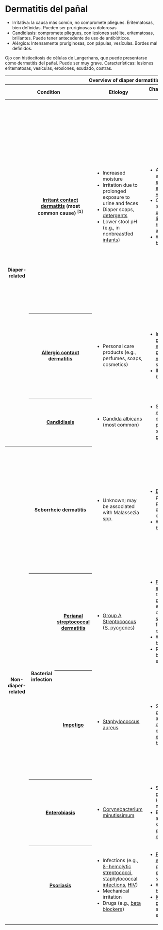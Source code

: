 # Dermatitis del pañal

- Irritativa: la causa más común, no compromete pliegues. Eritematosas, bien definidas. Pueden ser pruriginosas o dolorosas
- Candidiasis: compromete pliegues, con lesiones satélite, eritematosas, brillantes. Puede tener antecedente de uso de antibióticos. 
- Alérgica: Intensamente pruriginosas, con pápulas, vesículas. Bordes mal definidos. 

Ojo con histiocitosis de células de Langerhans, que puede presentarse como dermatitis del pañal. Puede ser muy grave. Características: lesiones eritematosas, vesículas, erosiones, exudado, costras.

<table class="api table-wrapper-wide" data-table="L3RkJTNFJTIwJTNDL3RyJTNFJTBBJTNDL3Rib2R5JTNFJTBBJTNDL3RhYmxlJTNF65304">
<thead>
<tr>
<th colspan="6" scope="row"> <div><span class="leitwort"><span class="step-2-imppact2 imppact2 usmle-gs-imppact2 step-2-condensed strongImpactHighlight--qLdOc"><span class="step-1-imppact2 usmle-gs-imppact2 step-1-condensed strongImpactHighlight--qLdOc"><span class="api" data-type="anker" id="Z29b2a4f288c727b44f6abc418ccf22c1">Overview of diaper dermatitis</span></span></span></span></div> </th> </tr>
<tr>
<th colspan="3" rowspan="1" scope="row"><span class="leitwort">Condition</span></th> <th scope="col"><span class="leitwort">Etiology</span></th> <th scope="col"><span class="leitwort">Characteristics of the rash</span></th> <th scope="col"><span class="leitwort">Treatment</span></th> </tr>
</thead>
<tbody>
<tr>
<th colspan="1" rowspan="3" scope="row"><span class="step-2-imppact2 imppact2 usmle-gs-imppact2 step-2-condensed strongImpactHighlight--qLdOc"><span class="step-1-imppact2 usmle-gs-imppact2 step-1-condensed strongImpactHighlight--qLdOc"><span class="nowrap"><span class="leitwort">Diaper-related</span></span></span></span></th> <th colspan="2" scope="row"> <span class="step-2-imppact2 imppact2 usmle-gs-imppact2 step-2-condensed strongImpactHighlight--qLdOc"><span class="step-1-imppact2 usmle-gs-imppact2 step-1-condensed strongImpactHighlight--qLdOc"><span class="leitwort"><a data-phrasegroup-id="7rc4id0" class="api tooltip__link" data-type="link" data-anker="Z8ee3c97728fc56a229d2234ce1bd7cec" data-learningcard-id="RQ0lDf" data-lxid="RQ0lDf" data-section-id="F7Xgnz" data-sxid="F7Xgnz" data-title="T2NjdXBhdGlvbmFsIHNraW4gZGlzZWFzZXMg4oaSIElycml0YW50IGNvbnRhY3QgZGVybWF0aXRpcw==" id="L7d945d1271fb2caec1c5f13f466a9052" data-source="L7d945d1271fb2caec1c5f13f466a9052" href="/us/article/RQ0lDf#Ilo4ZWUzYzk3NzI4ZmM1NmEyMjlkMjIzNGNlMWJkN2NlYyI=">Irritant contact dermatitis</a></span></span></span> <span class="step-2-imppact2 imppact2 usmle-gs-imppact2 step-2-condensed strongImpactHighlight--qLdOc"><span class="step-1-imppact2 usmle-gs-imppact2 step-1-condensed strongImpactHighlight--qLdOc">(most common cause)</span></span> <sup data-type="Reference" data-eid="qG1CZi0" data-page="477–87" data-cmt="">[1]</sup></th> <td> <ul>
<li>Increased moisture</li> <li>Irritation due to prolonged exposure to urine and feces</li> <li>Diaper soaps, <a class="api" data-type="link" data-anker="Z49caa5dd9eeff7642e5b02bf7217f987" data-learningcard-id="Af0RK2" data-lxid="Af0RK2" data-section-id="HpXKI_" data-sxid="HpXKI_" data-title="UG9pc29uaW5nIOKGkiBMYXVuZHJ5IGFuZCBjbGVhbmluZyBwcm9kdWN0cw==" id="Lb111e6606ccc71ab94c529af07bcc8ce" data-source="Lb111e6606ccc71ab94c529af07bcc8ce" href="/us/article/Af0RK2#Ilo0OWNhYTVkZDllZWZmNzY0MmU1YjAyYmY3MjE3Zjk4NyI=">detergents</a>
</li> <li>Lower stool <span data-phrasegroup-id="Kr1URR0" data-type="bonus" class="api dictionary" data-content="PHA+QW4gYWJicmV2aWF0aW9uIHRoYXQgY2FuIHJlZmVyIHRvOjxicj4NCjEuIFBvdGVudGlhbCBoeWRyb2dlbiAocEggc2NhbGUgZm9yIGFjaWRpdHkgYW5kIGFsa2FsaW5pdHkpPGJyPg0KMi4gUHVsbW9uYXJ5IGh5cGVydGVuc2lvbjxicj4NCjMuIFBvcnRhbCBoeXBlcnRlbnNpb248L3A+" id="Lf7e054bfbc0a8714111e1b5e9810b05c" data-source="Lf7e054bfbc0a8714111e1b5e9810b05c">pH</span> (e.g., in nonbreastfed <a data-phrasegroup-id="4Qb3wt" class="api tooltip__link" data-type="link" data-anker="Z0fc257b9a869b8bf01b45c4fb73dbdc1" data-learningcard-id="a40Q3T" data-lxid="a40Q3T" data-section-id="_8X56-" data-sxid="_8X56-" data-title="VGhlIG5ld2Jvcm4gaW5mYW50IOKGkiBOZXdib3JuIHRlcm1pbm9sb2d5" id="La1ad5600cec5300d1f81aef227c0ff87" data-source="La1ad5600cec5300d1f81aef227c0ff87" href="/us/article/a40Q3T#IlowZmMyNTdiOWE4NjliOGJmMDFiNDVjNGZiNzNkYmRjMSI=">infants</a>)</li> </ul>
</td> <td> <ul>
<li><span class="step-2-imppact2 imppact2 usmle-gs-imppact2 step-2-condensed strongImpactHighlight--qLdOc"><span class="step-1-imppact2 usmle-gs-imppact2 step-1-condensed strongImpactHighlight--qLdOc">Acute: <a data-phrasegroup-id="xg0Ex2" class="api tooltip__link" data-type="link" data-anker="Zab8bccb1884a614e892b07510e605271" data-learningcard-id="hL0cxg" data-lxid="hL0cxg" data-title="UHJ1cml0dXM=" id="L69ed89cca225129befe9c9041b2f0c4b" data-source="L69ed89cca225129befe9c9041b2f0c4b" href="/us/article/hL0cxg#IlphYjhiY2NiMTg4NGE2MTRlODkyYjA3NTEwZTYwNTI3MSI=">pruritic</a> and/or painful <a data-phrasegroup-id="3wYSir" class="api tooltip__link" data-type="link" data-anker="Z2402afe504766ef84f64acad4aaea47b" data-learningcard-id="_405NT" data-lxid="_405NT" data-section-id="0vXeA-" data-sxid="0vXeA-" data-title="UHJpbmNpcGxlcyBvZiBkZXJtYXRvbG9neSDihpIgQ29tcGxleCBza2luIGxlc2lvbnM=" id="L3c91d827a5ff25fdccbcf9fc934bf4d2" data-source="L3c91d827a5ff25fdccbcf9fc934bf4d2" href="/us/article/_405NT#IloyNDAyYWZlNTA0NzY2ZWY4NGY2NGFjYWQ0YWFlYTQ3YiI=">erythema</a>, <a data-phrasegroup-id="Oo0IXS" class="api tooltip__link" data-type="link" data-anker="Zc00dca4994157e86d8e6e8ee9510443f" data-learningcard-id="SM0yLg" data-lxid="SM0yLg" data-section-id="JcXsWC" data-sxid="JcXsWC" data-title="UGVyaXBoZXJhbCBlZGVtYSDihpIgU3VtbWFyeQ==" id="La19bd6eeb97688d11656f8c4ba2bf48b" data-source="La19bd6eeb97688d11656f8c4ba2bf48b" href="/us/article/SM0yLg#IlpjMDBkY2E0OTk0MTU3ZTg2ZDhlNmU4ZWU5NTEwNDQzZiI=">edema</a>, and <a data-phrasegroup-id="tCaXF5" class="api tooltip__link" data-type="link" data-anker="Z7c5fd3823051fa560edec27fe227985f" data-learningcard-id="_405NT" data-lxid="_405NT" data-section-id="-EXDy-" data-sxid="-EXDy-" data-title="UHJpbmNpcGxlcyBvZiBkZXJtYXRvbG9neSDihpIgUHJpbWFyeSBza2luIGxlc2lvbnM=" id="Lb581a7ef2e2a7eacf7ac286a95770866" data-source="Lb581a7ef2e2a7eacf7ac286a95770866" href="/us/article/_405NT#Ilo3YzVmZDM4MjMwNTFmYTU2MGVkZWMyN2ZlMjI3OTg1ZiI=">vesicular</a> rash</span></span></li> <li><span class="step-2-imppact2 imppact2 usmle-gs-imppact2 step-2-condensed strongImpactHighlight--qLdOc"><span class="step-1-imppact2 usmle-gs-imppact2 step-1-condensed strongImpactHighlight--qLdOc">Chronic: <a data-phrasegroup-id="xg0Ex2" class="api tooltip__link" data-type="link" data-anker="Zab8bccb1884a614e892b07510e605271" data-learningcard-id="hL0cxg" data-lxid="hL0cxg" data-title="UHJ1cml0dXM=" id="Lacea0ff73cbc134fd05163d90729ff88" data-source="Lacea0ff73cbc134fd05163d90729ff88" href="/us/article/hL0cxg#IlphYjhiY2NiMTg4NGE2MTRlODkyYjA3NTEwZTYwNTI3MSI=">pruritic</a> and/or painful <a data-phrasegroup-id="5rbi3E" class="api tooltip__link" data-type="link" data-anker="Z15c9b6913e9abffd9f94bb3fbd516b01" data-learningcard-id="XP09WT" data-lxid="XP09WT" data-section-id="dmYoep" data-sxid="dmYoep" data-title="U2pvZ3JlbiBzeW5kcm9tZSDihpIgQ2xpbmljYWwgZmVhdHVyZXM=" id="L866353a7f4c130a69c6ced8f098f3e62" data-source="L866353a7f4c130a69c6ced8f098f3e62" href="/us/article/XP09WT#IloxNWM5YjY5MTNlOWFiZmZkOWY5NGJiM2ZiZDUxNmIwMSI=">xerosis</a>, <a class="api" data-type="link" data-anker="Z51448f8db1319ab6162a448374ac15d9" data-learningcard-id="4k03LT" data-lxid="4k03LT" data-section-id="o0b0SH" data-sxid="o0b0SH" data-title="UHNvcmlhc2lzIOKGkiBEaWZmZXJlbnRpYWwgZGlhZ25vc2Vz" id="L5903283ba87da690b5bc1f0f3a12c0d1" data-source="L5903283ba87da690b5bc1f0f3a12c0d1" href="/us/article/4k03LT#Ilo1MTQ0OGY4ZGIxMzE5YWI2MTYyYTQ0ODM3NGFjMTVkOSI=">scaling</a>, <a data-phrasegroup-id="RwYlir" class="api tooltip__link" data-type="link" data-anker="Z1a8600eed06a7ff44bdc77b066df3d9a" data-learningcard-id="_405NT" data-lxid="_405NT" data-section-id="0vXeA-" data-sxid="0vXeA-" data-title="UHJpbmNpcGxlcyBvZiBkZXJtYXRvbG9neSDihpIgQ29tcGxleCBza2luIGxlc2lvbnM=" id="Lb4d5403b8f7ee715be623e53a5cbef56" data-source="Lb4d5403b8f7ee715be623e53a5cbef56" href="/us/article/_405NT#IloxYTg2MDBlZWQwNmE3ZmY0NGJkYzc3YjA2NmRmM2Q5YSI=" tabindex="0">lichenification</a>, <a data-phrasegroup-id="qT0C72" class="api tooltip__link" data-type="link" data-anker="Z2bc64defed862e7e4322371faccec009" data-learningcard-id="_405NT" data-lxid="_405NT" data-section-id="ttcX2V0" data-sxid="ttcX2V0" data-title="UHJpbmNpcGxlcyBvZiBkZXJtYXRvbG9neSDihpIgRGVybWF0b3BhdGhvbG9neQ==" id="L9ae216bace3f9979d3583f3c5988bdba" data-source="L9ae216bace3f9979d3583f3c5988bdba" href="/us/article/_405NT#IloyYmM2NGRlZmVkODYyZTdlNDMyMjM3MWZhY2NlYzAwOSI=">hyperkeratosis</a>, and fissuring</span></span></li> <li><span class="step-2-imppact2 imppact2 usmle-gs-imppact2 step-2-condensed strongImpactHighlight--qLdOc"><span class="step-1-imppact2 usmle-gs-imppact2 step-1-condensed strongImpactHighlight--qLdOc" aria-describedby="DSUserHighlightTooltip_904206523805">Well-defined borders</span></span></li> </ul>
</td> <td> <ul>
<li>
<span class="step-2-imppact2 imppact2 usmle-gs-imppact2 step-2-condensed strongImpactHighlight--qLdOc"><span class="nowrap">AB</span>CDE approach</span> <sup data-type="Reference" data-eid="qG1CZi0" data-page="477–87" data-cmt="">[1]</sup> <ul>
<li><span class="step-2-imppact2 imppact2 usmle-gs-imppact2 step-2-condensed strongImpactHighlight--qLdOc"><span class="wichtig">A</span>ir: diaper-free periods to dry the <a class="api" data-type="link" data-anker="Z84ffaf83e57bb0cc8eb7c50bbc266078" data-learningcard-id="W60PPS" data-lxid="W60PPS" data-title="U2tpbiBhbmQgc2tpbiBhcHBlbmRhZ2U=" id="L1a92e8c5c096ce2bec9462aa4723536b" data-source="L1a92e8c5c096ce2bec9462aa4723536b" href="/us/article/W60PPS#Ilo4NGZmYWY4M2U1N2JiMGNjOGViN2M1MGJiYzI2NjA3OCI=">skin</a></span></li> <li><span class="step-2-imppact2 imppact2 usmle-gs-imppact2 step-2-condensed strongImpactHighlight--qLdOc"><span class="wichtig">B</span>arrier: cream or ointment (e.g., <a data-phrasegroup-id="dfXoOx" class="api tooltip__link" data-type="link" data-anker="Z66aa6d763630cb3cd1a45f27cc802d08" data-learningcard-id="jF0_33" data-lxid="jF0_33" data-section-id="MsWMv50" data-sxid="MsWMv50" data-title="U3VuYnVybiDihpIgUHJldmVudGlvbg==" id="L3c6c4a10a369f3a1dc8f884137665181" data-source="L3c6c4a10a369f3a1dc8f884137665181" href="/us/article/jF0_33#Ilo2NmFhNmQ3NjM2MzBjYjNjZDFhNDVmMjdjYzgwMmQwOCI=">zinc oxide</a>, lanolin) to protect the <a class="api" data-type="link" data-anker="Z84ffaf83e57bb0cc8eb7c50bbc266078" data-learningcard-id="W60PPS" data-lxid="W60PPS" data-title="U2tpbiBhbmQgc2tpbiBhcHBlbmRhZ2U=" id="L1dd334e050349dac57a0f123423b6eb7" data-source="L1dd334e050349dac57a0f123423b6eb7" href="/us/article/W60PPS#Ilo4NGZmYWY4M2U1N2JiMGNjOGViN2M1MGJiYzI2NjA3OCI=">skin</a></span></li> <li><span class="step-2-imppact2 imppact2 usmle-gs-imppact2 step-2-condensed strongImpactHighlight--qLdOc"><span class="wichtig">C</span>lean: keep the <a class="api" data-type="link" data-anker="Z84ffaf83e57bb0cc8eb7c50bbc266078" data-learningcard-id="W60PPS" data-lxid="W60PPS" data-title="U2tpbiBhbmQgc2tpbiBhcHBlbmRhZ2U=" id="La303d7b0b908dd20bcab9b3974e0980a" data-source="La303d7b0b908dd20bcab9b3974e0980a" href="/us/article/W60PPS#Ilo4NGZmYWY4M2U1N2JiMGNjOGViN2M1MGJiYzI2NjA3OCI=">skin</a> clean</span></li> <li><span class="step-2-imppact2 imppact2 usmle-gs-imppact2 step-2-condensed strongImpactHighlight--qLdOc"><span class="wichtig">D</span>iaper: frequent diaper changes to maintain dryness</span></li> <li><span class="step-2-imppact2 imppact2 usmle-gs-imppact2 step-2-condensed strongImpactHighlight--qLdOc"><span class="wichtig">E</span>ducation: explain the treatment plan to caregivers</span></li> </ul>
</li> <li><span class="step-2-imppact2 imppact2 usmle-gs-imppact2 step-2-condensed strongImpactHighlight--qLdOc">Lo<span class="nowrap">w-po</span>tency <a data-phrasegroup-id="Zb1ZH20" class="api tooltip__link" data-type="link" data-anker="Z1f1addeb3de319446e00772a55dc3247" data-learningcard-id="_405NT" data-lxid="_405NT" data-section-id="avXQA-" data-sxid="avXQA-" data-title="UHJpbmNpcGxlcyBvZiBkZXJtYXRvbG9neSDihpIgT3ZlcnZpZXcgb2YgdHJlYXRtZW50" id="Lc4677f550170e7809bdb07eab3361024" data-source="Lc4677f550170e7809bdb07eab3361024" href="/us/article/_405NT#IloxZjFhZGRlYjNkZTMxOTQ0NmUwMDc3MmE1NWRjMzI0NyI=">topical corticosteroids</a> for persistent symptoms</span></li> </ul>
</td> </tr>
<tr>
<th colspan="2" scope="row"><span class="step-2-imppact2 imppact2 usmle-gs-imppact2 step-2-condensed strongImpactHighlight--qLdOc"><span class="step-1-imppact2 usmle-gs-imppact2 step-1-condensed strongImpactHighlight--qLdOc"><span class="leitwort"><a data-phrasegroup-id="x2XEPx" class="api tooltip__link" data-type="link" data-anker="Z641368c7d5f61c4e977723a721353fef" data-learningcard-id="Xs09th" data-lxid="Xs09th" data-title="QWxsZXJnaWMgY29udGFjdCBkZXJtYXRpdGlz" id="L03088085f22e06afbc97564b6cf54802" data-source="L03088085f22e06afbc97564b6cf54802" href="/us/article/Xs09th#Ilo2NDEzNjhjN2Q1ZjYxYzRlOTc3NzIzYTcyMTM1M2ZlZiI=">Allergic contact dermatitis</a></span></span></span></th> <td> <ul>
<li><span class="step-2-imppact2 imppact2 usmle-gs-imppact2 step-2-condensed strongImpactHighlight--qLdOc"><span class="step-1-imppact2 usmle-gs-imppact2 step-1-condensed strongImpactHighlight--qLdOc">Personal care products (e.g., perfumes, soaps, cosmetics)</span></span></li> </ul>
</td> <td> <ul>
<li><span class="step-1-imppact2 usmle-gs-imppact2 step-1-condensed strongImpactHighlight--qLdOc"><span class="step-2-imppact2 imppact2 usmle-gs-imppact2 step-2-condensed strongImpactHighlight--qLdOc">Intensely <a data-phrasegroup-id="xg0Ex2" class="api tooltip__link" data-type="link" data-anker="Zab8bccb1884a614e892b07510e605271" data-learningcard-id="hL0cxg" data-lxid="hL0cxg" data-title="UHJ1cml0dXM=" id="L4822f1dd236ba3b5d1e1310c1f0ebaf6" data-source="L4822f1dd236ba3b5d1e1310c1f0ebaf6" href="/us/article/hL0cxg#IlphYjhiY2NiMTg4NGE2MTRlODkyYjA3NTEwZTYwNTI3MSI=">pruritic</a> <a data-phrasegroup-id="3wYSir" class="api tooltip__link" data-type="link" data-anker="Z2402afe504766ef84f64acad4aaea47b" data-learningcard-id="_405NT" data-lxid="_405NT" data-section-id="0vXeA-" data-sxid="0vXeA-" data-title="UHJpbmNpcGxlcyBvZiBkZXJtYXRvbG9neSDihpIgQ29tcGxleCBza2luIGxlc2lvbnM=" id="Ledb5fdf6b6fc17947eef81009701300e" data-source="Ledb5fdf6b6fc17947eef81009701300e" href="/us/article/_405NT#IloyNDAyYWZlNTA0NzY2ZWY4NGY2NGFjYWQ0YWFlYTQ3YiI=">erythematous</a> <a data-phrasegroup-id="sCatt5" class="api tooltip__link" data-type="link" data-anker="Zdff645c223079108b72a307a8753ec7b" data-learningcard-id="_405NT" data-lxid="_405NT" data-section-id="-EXDy-" data-sxid="-EXDy-" data-title="UHJpbmNpcGxlcyBvZiBkZXJtYXRvbG9neSDihpIgUHJpbWFyeSBza2luIGxlc2lvbnM=" id="L2e8dcf2d2453b2f3ef0b8e5fb0990f89" data-source="L2e8dcf2d2453b2f3ef0b8e5fb0990f89" href="/us/article/_405NT#IlpkZmY2NDVjMjIzMDc5MTA4YjcyYTMwN2E4NzUzZWM3YiI=">papules</a>, <a data-phrasegroup-id="tCaXF5" class="api tooltip__link" data-type="link" data-anker="Z7c5fd3823051fa560edec27fe227985f" data-learningcard-id="_405NT" data-lxid="_405NT" data-section-id="-EXDy-" data-sxid="-EXDy-" data-title="UHJpbmNpcGxlcyBvZiBkZXJtYXRvbG9neSDihpIgUHJpbWFyeSBza2luIGxlc2lvbnM=" id="L14c02baeeec73d8ed90a35497000e0aa" data-source="L14c02baeeec73d8ed90a35497000e0aa" href="/us/article/_405NT#Ilo3YzVmZDM4MjMwNTFmYTU2MGVkZWMyN2ZlMjI3OTg1ZiI=">vesicles</a> with serous oozing</span></span></li> <li><span class="step-2-imppact2 imppact2 usmle-gs-imppact2 step-2-condensed strongImpactHighlight--qLdOc"><span class="step-1-imppact2 usmle-gs-imppact2 step-1-condensed strongImpactHighlight--qLdOc">Ill-defined borders</span></span></li> </ul>
</td> <td> <ul>
<li><span class="step-2-imppact2 imppact2 usmle-gs-imppact2 step-2-condensed strongImpactHighlight--qLdOc"><a data-phrasegroup-id="dQcoEX0" class="api tooltip__link" data-type="link" data-anker="Zad7c6b008a82ef99e199a600fba0e223" data-learningcard-id="ek0x5T" data-lxid="ek0x5T" data-section-id="fSck_b0" data-sxid="fSck_b0" data-title="SHlwZXJzZW5zaXRpdml0eSByZWFjdGlvbnMg4oaSIFR5cGUgSSBoeXBlcnNlbnNpdGl2aXR5IHJlYWN0aW9u" id="L6fe5909e7547bb6d63337836c5f77d14" data-source="L6fe5909e7547bb6d63337836c5f77d14" href="/us/article/ek0x5T#IlphZDdjNmIwMDhhODJlZjk5ZTE5OWE2MDBmYmEwZTIyMyI=">Allergen</a> avoidance</span></li> <li><span class="step-2-imppact2 imppact2 usmle-gs-imppact2 step-2-condensed strongImpactHighlight--qLdOc">Cool compresses, <a data-phrasegroup-id="zfbrKG" class="api tooltip__link" data-type="link" data-anker="Z9a66889a3ca3098da064b1a24a55cac7" data-learningcard-id="hL0cxg" data-lxid="hL0cxg" data-section-id="WWcP4Y0" data-sxid="WWcP4Y0" data-title="UHJ1cml0dXMg4oaSIFRyZWF0bWVudA==" id="Lb5fac1a73734ae21241551b84cda5f96" data-source="Lb5fac1a73734ae21241551b84cda5f96" href="/us/article/hL0cxg#Ilo5YTY2ODg5YTNjYTMwOThkYTA2NGIxYTI0YTU1Y2FjNyI=">calamine lotion</a>, wet dressings</span></li> <li><span class="step-2-imppact2 imppact2 usmle-gs-imppact2 step-2-condensed strongImpactHighlight--qLdOc">Mi<span class="nowrap">d-p</span>otency <a data-phrasegroup-id="Zb1ZH20" class="api tooltip__link" data-type="link" data-anker="Z1f1addeb3de319446e00772a55dc3247" data-learningcard-id="_405NT" data-lxid="_405NT" data-section-id="avXQA-" data-sxid="avXQA-" data-title="UHJpbmNpcGxlcyBvZiBkZXJtYXRvbG9neSDihpIgT3ZlcnZpZXcgb2YgdHJlYXRtZW50" id="Lc9c4cc84292e48a637005fcdc32ee2df" data-source="Lc9c4cc84292e48a637005fcdc32ee2df" href="/us/article/_405NT#IloxZjFhZGRlYjNkZTMxOTQ0NmUwMDc3MmE1NWRjMzI0NyI=">topical corticosteroids</a> for localized <a data-phrasegroup-id="0xaeE5" class="api tooltip__link" data-type="link" data-anker="Zbdcea46aa7917623694b2843384a9712" data-learningcard-id="_405NT" data-lxid="_405NT" data-section-id="0vXeA-" data-sxid="0vXeA-" data-title="UHJpbmNpcGxlcyBvZiBkZXJtYXRvbG9neSDihpIgQ29tcGxleCBza2luIGxlc2lvbnM=" id="La40412674d2017d754402bd20673bc70" data-source="La40412674d2017d754402bd20673bc70" href="/us/article/_405NT#IlpiZGNlYTQ2YWE3OTE3NjIzNjk0YjI4NDMzODRhOTcxMiI=">dermatitis</a></span></li> </ul>
</td> </tr>
<tr>
<th colspan="2" scope="row"><span class="step-2-imppact2 imppact2 usmle-gs-imppact2 step-2-condensed strongImpactHighlight--qLdOc"><span class="step-1-imppact2 usmle-gs-imppact2 step-1-condensed strongImpactHighlight--qLdOc"><span class="leitwort"><a data-phrasegroup-id="zj0r1T" class="api tooltip__link" data-type="link" data-anker="Zb8741211ea959487d53bff174a21e9c8" data-learningcard-id="rf0fn2" data-lxid="rf0fn2" data-title="Q2FuZGlkaWFzaXM=" id="L1928641a53d0ec0ee35dafd04584101f" data-source="L1928641a53d0ec0ee35dafd04584101f" href="/us/article/rf0fn2#IlpiODc0MTIxMWVhOTU5NDg3ZDUzYmZmMTc0YTIxZTljOCI=">Candidiasis</a></span></span></span></th> <td> <ul>
<li>
<p><span class="step-2-imppact2 imppact2 usmle-gs-imppact2 step-2-condensed strongImpactHighlight--qLdOc"><span class="step-1-imppact2 usmle-gs-imppact2 step-1-condensed strongImpactHighlight--qLdOc" aria-describedby="DSUserHighlightTooltip_14004780129"><span class="scientific-name"><a data-phrasegroup-id="ESY8YK" class="api tooltip__link" data-type="link" data-anker="Z37b6f03f4e2cfc8d52b9c6ffd0f6f447" data-learningcard-id="rf0fn2" data-lxid="rf0fn2" data-section-id="lR0vMf" data-sxid="lR0vMf" data-title="Q2FuZGlkaWFzaXMg4oaSIEV0aW9sb2d5" id="L43d5e5b1535fbc62593f737531c10248" data-source="L43d5e5b1535fbc62593f737531c10248" href="/us/article/rf0fn2#IlozN2I2ZjAzZjRlMmNmYzhkNTJiOWM2ZmZkMGY2ZjQ0NyI=">Candida albicans</a></span> (most common)</span></span></p> </li> </ul>
</td> <td> <ul>
<li><span class="step-2-imppact2 imppact2 usmle-gs-imppact2 step-2-condensed strongImpactHighlight--qLdOc">Scaly, <span class="step-1-imppact2 usmle-gs-imppact2 step-1-condensed strongImpactHighlight--qLdOc"><a data-phrasegroup-id="3wYSir" class="api tooltip__link" data-type="link" data-anker="Z2402afe504766ef84f64acad4aaea47b" data-learningcard-id="_405NT" data-lxid="_405NT" data-section-id="0vXeA-" data-sxid="0vXeA-" data-title="UHJpbmNpcGxlcyBvZiBkZXJtYXRvbG9neSDihpIgQ29tcGxleCBza2luIGxlc2lvbnM=" id="L055272b2fd5c2bc25cee308801acd248" data-source="L055272b2fd5c2bc25cee308801acd248" href="/us/article/_405NT#IloyNDAyYWZlNTA0NzY2ZWY4NGY2NGFjYWQ0YWFlYTQ3YiI=">erythematous</a></span>, deep red <span data-phrasegroup-id="0wYehr" data-type="bonus" class="api dictionary" data-content="PHA+QSB0ZXJtIHRoYXQgY2FuIHJlZmVyIHRvIGF0aGVyb3NjbGVyb3RpYyBsZXNpb25zIHdpdGhpbiBhbiBhcnRlcnkgd2FsbCAoYXRoZXJvbWEpLCBlbGV2YXRlZCBza2luIGxlc2lvbnMgJmd0OyAxIGNtIChza2luIHBsYXF1ZSksIGRlcG9zaXRpb25zIG9mIGFteWxvaWQgaW4gdGlzc3VlIChhbXlsb2lkIHBsYXF1ZSksIGRlcG9zaXRpb25zIG9mIEHOsiBwcm90ZWluIGluIHRoZSBicmFpbiAoc2VuaWxlIHBsYXF1ZSksIGFuZCBwbGV1cmFsIGNoYW5nZXMgYXNzb2NpYXRlZCB3aXRoIGFzYmVzdG9zaXMgKHBsZXVyYWwgcGxhcXVlKS48L3A+" id="Lc74ad532311ea0245e58e8d594c5c90a" data-source="Lc74ad532311ea0245e58e8d594c5c90a">plaques</span> and <span class="step-1-imppact2 usmle-gs-imppact2 step-1-condensed strongImpactHighlight--qLdOc">satellite <a data-phrasegroup-id="sCatt5" class="api tooltip__link" data-type="link" data-anker="Zdff645c223079108b72a307a8753ec7b" data-learningcard-id="_405NT" data-lxid="_405NT" data-section-id="-EXDy-" data-sxid="-EXDy-" data-title="UHJpbmNpcGxlcyBvZiBkZXJtYXRvbG9neSDihpIgUHJpbWFyeSBza2luIGxlc2lvbnM=" id="Lf2c19094ccd75285116bcf7ece8d4877" data-source="Lf2c19094ccd75285116bcf7ece8d4877" href="/us/article/_405NT#IlpkZmY2NDVjMjIzMDc5MTA4YjcyYTMwN2E4NzUzZWM3YiI=">papules</a></span></span></li> </ul>
</td> <td> <ul>
<li><span class="step-1-imppact2 usmle-gs-imppact2 step-1-condensed strongImpactHighlight--qLdOc"><span class="step-2-imppact2 imppact2 usmle-gs-imppact2 step-2-condensed strongImpactHighlight--qLdOc" aria-describedby="DSUserHighlightTooltip_606915851116">Topical <a class="api" data-type="link" data-anker="Z94404554781be4122edebfc0e6fa8c13" data-learningcard-id="6m0jgg" data-lxid="6m0jgg" data-title="QW50aWZ1bmdhbHM=" id="L3dd2bb5f5fbaa533732ad40a6aa6371e" data-source="L3dd2bb5f5fbaa533732ad40a6aa6371e" href="/us/article/6m0jgg#Ilo5NDQwNDU1NDc4MWJlNDEyMmVkZWJmYzBlNmZhOGMxMyI=">antifungal agents</a> (e.g., <a data-phrasegroup-id="kWYmlL" class="api tooltip__link" data-type="link" data-anker="Z693385fb6fb5ffe8ac5edbca2033a38b" data-learningcard-id="6m0jgg" data-lxid="6m0jgg" data-section-id="_315Og0" data-sxid="_315Og0" data-title="QW50aWZ1bmdhbHMg4oaSIEF6b2xlcw==" id="Lb85be1b48124ef616f12a30060815a6f" data-source="Lb85be1b48124ef616f12a30060815a6f" href="/us/article/6m0jgg#Ilo2OTMzODVmYjZmYjVmZmU4YWM1ZWRiY2EyMDMzYTM4YiI=">clotrimazole</a>, <a data-phrasegroup-id="OWYIlL" class="api tooltip__link" data-type="link" data-anker="Z4cb1c17b82ffc973aa1d52670a17c5a8" data-learningcard-id="6m0jgg" data-lxid="6m0jgg" data-section-id="_315Og0" data-sxid="_315Og0" data-title="QW50aWZ1bmdhbHMg4oaSIEF6b2xlcw==" id="L8659ff23c1b355dc36ae6fbcd01dcdc7" data-source="L8659ff23c1b355dc36ae6fbcd01dcdc7" href="/us/article/6m0jgg#Ilo0Y2IxYzE3YjgyZmZjOTczYWExZDUyNjcwYTE3YzVhOCI=">ketoconazole</a>, <a data-phrasegroup-id="4WY3lL" class="api tooltip__link" data-type="link" data-anker="Z4c83dad879743f2a30b3c37019940462" data-learningcard-id="6m0jgg" data-lxid="6m0jgg" data-section-id="WR1PNg0" data-sxid="WR1PNg0" data-title="QW50aWZ1bmdhbHMg4oaSIE55c3RhdGlu" id="Le4198ea70efb05ad3677908321227f87" data-source="Le4198ea70efb05ad3677908321227f87" href="/us/article/6m0jgg#Ilo0YzgzZGFkODc5NzQzZjJhMzBiM2MzNzAxOTk0MDQ2MiI=">nystatin</a>)</span></span></li> </ul>
</td> </tr>
<tr>
<th colspan="1" rowspan="5" scope="row"><span class="step-2-imppact2 imppact2 usmle-gs-imppact2 step-2-condensed strongImpactHighlight--qLdOc"><span class="step-1-imppact2 usmle-gs-imppact2 step-1-condensed strongImpactHighlight--qLdOc"><span class="nowrap"><span class="leitwort">Non-diaper-related</span></span></span></span></th> <th colspan="2" scope="row"><span class="step-2-imppact2 imppact2 usmle-gs-imppact2 step-2-condensed strongImpactHighlight--qLdOc"><span class="step-1-imppact2 usmle-gs-imppact2 step-1-condensed strongImpactHighlight--qLdOc"><span class="leitwort"><a data-phrasegroup-id="v50ANg" class="api tooltip__link" data-type="link" data-anker="Z6f721d117e3c78a131c9eec45ddab162" data-learningcard-id="Vk0G5T" data-lxid="Vk0G5T" data-title="U2Vib3JyaGVpYyBkZXJtYXRpdGlz" id="L69a018e41c12524fd116016b4eddd8d8" data-source="L69a018e41c12524fd116016b4eddd8d8" href="/us/article/Vk0G5T#Ilo2ZjcyMWQxMTdlM2M3OGExMzFjOWVlYzQ1ZGRhYjE2MiI=">Seborrheic dermatitis</a></span></span></span></th> <td> <ul>
<li>Unknown; may be associated with <span class="step-2-imppact2 imppact2 usmle-gs-imppact2 step-2-condensed strongImpactHighlight--qLdOc"><span class="step-1-imppact2 usmle-gs-imppact2 step-1-condensed strongImpactHighlight--qLdOc"><span class="nowrap"><span class="scientific-name">Malassezia spp.</span></span></span></span>
</li> </ul>
</td> <td> <ul>
<li><span class="step-2-imppact2 imppact2 usmle-gs-imppact2 step-2-condensed strongImpactHighlight--qLdOc"><span class="step-1-imppact2 usmle-gs-imppact2 step-1-condensed strongImpactHighlight--qLdOc"><a data-phrasegroup-id="3wYSir" class="api tooltip__link" data-type="link" data-anker="Z2402afe504766ef84f64acad4aaea47b" data-learningcard-id="_405NT" data-lxid="_405NT" data-section-id="0vXeA-" data-sxid="0vXeA-" data-title="UHJpbmNpcGxlcyBvZiBkZXJtYXRvbG9neSDihpIgQ29tcGxleCBza2luIGxlc2lvbnM=" id="Lb31aa56ffa6a4c9c38be99b4705fdd43" data-source="Lb31aa56ffa6a4c9c38be99b4705fdd43" href="/us/article/_405NT#IloyNDAyYWZlNTA0NzY2ZWY4NGY2NGFjYWQ0YWFlYTQ3YiI=">Erythematous</a> <span data-phrasegroup-id="0wYehr" data-type="bonus" class="api dictionary" data-content="PHA+QSB0ZXJtIHRoYXQgY2FuIHJlZmVyIHRvIGF0aGVyb3NjbGVyb3RpYyBsZXNpb25zIHdpdGhpbiBhbiBhcnRlcnkgd2FsbCAoYXRoZXJvbWEpLCBlbGV2YXRlZCBza2luIGxlc2lvbnMgJmd0OyAxIGNtIChza2luIHBsYXF1ZSksIGRlcG9zaXRpb25zIG9mIGFteWxvaWQgaW4gdGlzc3VlIChhbXlsb2lkIHBsYXF1ZSksIGRlcG9zaXRpb25zIG9mIEHOsiBwcm90ZWluIGluIHRoZSBicmFpbiAoc2VuaWxlIHBsYXF1ZSksIGFuZCBwbGV1cmFsIGNoYW5nZXMgYXNzb2NpYXRlZCB3aXRoIGFzYmVzdG9zaXMgKHBsZXVyYWwgcGxhcXVlKS48L3A+" id="L668e3f284b611e269b83e7a437daac8d" data-source="L668e3f284b611e269b83e7a437daac8d">plaques</span> with patchy <a class="api" data-type="link" data-anker="Z51448f8db1319ab6162a448374ac15d9" data-learningcard-id="4k03LT" data-lxid="4k03LT" data-section-id="o0b0SH" data-sxid="o0b0SH" data-title="UHNvcmlhc2lzIOKGkiBEaWZmZXJlbnRpYWwgZGlhZ25vc2Vz" id="L272cbc8190909a52dce014cfbccaaeae" data-source="L272cbc8190909a52dce014cfbccaaeae" href="/us/article/4k03LT#Ilo1MTQ0OGY4ZGIxMzE5YWI2MTYyYTQ0ODM3NGFjMTVkOSI=">scaling</a>, greasy yellow crusts</span></span></li> <li><span class="step-2-imppact2 imppact2 usmle-gs-imppact2 step-2-condensed strongImpactHighlight--qLdOc"><span class="step-1-imppact2 usmle-gs-imppact2 step-1-condensed strongImpactHighlight--qLdOc">Well-defined borders</span></span></li> </ul>
</td> <td> <ul>
<li><span class="step-2-imppact2 imppact2 usmle-gs-imppact2 step-2-condensed strongImpactHighlight--qLdOc">First-line therapy: <span class="step-1-imppact2 usmle-gs-imppact2 step-1-condensed strongImpactHighlight--qLdOc">topical <a class="api" data-type="link" data-anker="Z94404554781be4122edebfc0e6fa8c13" data-learningcard-id="6m0jgg" data-lxid="6m0jgg" data-title="QW50aWZ1bmdhbHM=" id="Lb7da89c85311d04df9bf08af8eb91d90" data-source="Lb7da89c85311d04df9bf08af8eb91d90" href="/us/article/6m0jgg#Ilo5NDQwNDU1NDc4MWJlNDEyMmVkZWJmYzBlNmZhOGMxMyI=">antifungals</a> (<a data-phrasegroup-id="OWYIlL" class="api tooltip__link" data-type="link" data-anker="Z4cb1c17b82ffc973aa1d52670a17c5a8" data-learningcard-id="6m0jgg" data-lxid="6m0jgg" data-section-id="_315Og0" data-sxid="_315Og0" data-title="QW50aWZ1bmdhbHMg4oaSIEF6b2xlcw==" id="L001eed0d7728ee29910462aea9ba8694" data-source="L001eed0d7728ee29910462aea9ba8694" href="/us/article/6m0jgg#Ilo0Y2IxYzE3YjgyZmZjOTczYWExZDUyNjcwYTE3YzVhOCI=">ketoconazole</a>)</span></span></li> <li><span class="step-2-imppact2 imppact2 usmle-gs-imppact2 step-2-condensed strongImpactHighlight--qLdOc"><span class="step-1-imppact2 usmle-gs-imppact2 step-1-condensed strongImpactHighlight--qLdOc"><a data-phrasegroup-id="Zb1ZH20" class="api tooltip__link" data-type="link" data-anker="Z1f1addeb3de319446e00772a55dc3247" data-learningcard-id="_405NT" data-lxid="_405NT" data-section-id="avXQA-" data-sxid="avXQA-" data-title="UHJpbmNpcGxlcyBvZiBkZXJtYXRvbG9neSDihpIgT3ZlcnZpZXcgb2YgdHJlYXRtZW50" id="L31b4c187126de1029408774aaa4706ac" data-source="L31b4c187126de1029408774aaa4706ac" href="/us/article/_405NT#IloxZjFhZGRlYjNkZTMxOTQ0NmUwMDc3MmE1NWRjMzI0NyI=">Topical corticosteroids</a></span><br> (for severe acute flares)</span></li> <li><span class="step-2-imppact2 imppact2 usmle-gs-imppact2 step-2-condensed strongImpactHighlight--qLdOc">Exposure to sunlight</span></li> <li><span class="step-2-imppact2 imppact2 usmle-gs-imppact2 step-2-condensed strongImpactHighlight--qLdOc">Creams and shampoos containing <a class="api" data-type="link" data-anker="Zbde8824adfa836c3a9150e97b036912b" data-learningcard-id="Sp0yKS" data-lxid="Sp0yKS" data-section-id="mwcVje0" data-sxid="mwcVje0" data-title="VHJhY2UgZWxlbWVudHMg4oaSIFNlbGVuaXVt" id="L6622bcac2ce0bbe53d4bcb88fa05fc6b" data-source="L6622bcac2ce0bbe53d4bcb88fa05fc6b" href="/us/article/Sp0yKS#IlpiZGU4ODI0YWRmYTgzNmMzYTkxNTBlOTdiMDM2OTEyYiI=">selenium</a> sulfide, <a class="api" data-type="link" data-anker="Z8bca5595924928177031c3e210cb61d4" data-learningcard-id="Sp0yKS" data-lxid="Sp0yKS" data-section-id="lwcvQe0" data-sxid="lwcvQe0" data-title="VHJhY2UgZWxlbWVudHMg4oaSIFppbmM=" id="L7a9e363e3d627f5cb2141cbbab3b574c" data-source="L7a9e363e3d627f5cb2141cbbab3b574c" href="/us/article/Sp0yKS#Ilo4YmNhNTU5NTkyNDkyODE3NzAzMWMzZTIxMGNiNjFkNCI=">zinc</a> pyrithione, <a data-phrasegroup-id="UvYbzI" class="api tooltip__link" data-type="link" data-anker="Z4a1b60265ac61c4eb5912ac673ac7d32" data-learningcard-id="Um0bUg" data-lxid="Um0bUg" data-section-id="nNc7b10" data-sxid="nNc7b10" data-title="QW50aXBsYXRlbGV0IGFnZW50cyDihpIgSXJyZXZlcnNpYmxlIGN5Y2xvb3h5Z2VuYXNlIGluaGliaXRvcnM=" id="Lcf498a498656d04bc73fead37994e945" data-source="Lcf498a498656d04bc73fead37994e945" href="/us/article/Um0bUg#Ilo0YTFiNjAyNjVhYzYxYzRlYjU5MTJhYzY3M2FjN2QzMiI=">salicylic acid</a>, tar, or sulfur</span></li> </ul>
</td> </tr>
<tr>
<th rowspan="2" scope="row"><span class="step-2-imppact2 imppact2 usmle-gs-imppact2 step-2-condensed strongImpactHighlight--qLdOc"><span class="step-1-imppact2 usmle-gs-imppact2 step-1-condensed strongImpactHighlight--qLdOc"><span class="leitwort">Bacterial infection</span></span></span></th> <th scope="row"><span class="leitwort"><span class="step-2-imppact2 imppact2 usmle-gs-imppact2 step-2-condensed strongImpactHighlight--qLdOc"><span class="step-1-imppact2 usmle-gs-imppact2 step-1-condensed strongImpactHighlight--qLdOc"><a data-phrasegroup-id="b3WHSO0" class="api tooltip__link" data-type="link" data-anker="Z2cc680ca104a25a384e28c3119d02d63" data-learningcard-id="qh0CUf" data-lxid="qh0CUf" data-section-id="3FcS3V0" data-sxid="3FcS3V0" data-title="U2tpbiBhbmQgc29mdCB0aXNzdWUgaW5mZWN0aW9ucyDihpIgTm9ucHVydWxlbnQgc2tpbiBhbmQgc29mdCB0aXNzdWUgaW5mZWN0aW9ucw==" id="L2f7dff38eaa12e74eaec5f7f11baac5e" data-source="L2f7dff38eaa12e74eaec5f7f11baac5e" href="/us/article/qh0CUf#IloyY2M2ODBjYTEwNGEyNWEzODRlMjhjMzExOWQwMmQ2MyI=">Perianal streptococcal dermatitis</a></span></span></span></th> <td> <ul>
<li><span class="step-2-imppact2 imppact2 usmle-gs-imppact2 step-2-condensed strongImpactHighlight--qLdOc"><span class="step-1-imppact2 usmle-gs-imppact2 step-1-condensed strongImpactHighlight--qLdOc"><a data-phrasegroup-id="wQYhyK" class="api tooltip__link" data-type="link" data-anker="Z9f6c2592249245985f57238ca4236807" data-learningcard-id="Sn0ysg" data-lxid="Sn0ysg" data-section-id="r0cfha0" data-sxid="r0cfha0" data-title="QmFjdGVyaWEgb3ZlcnZpZXcg4oaSIEdyYW0tcG9zaXRpdmUgY29jY2k=" id="Lab13da51caab71fc0a66166caf615a81" data-source="Lab13da51caab71fc0a66166caf615a81" href="/us/article/Sn0ysg#Ilo5ZjZjMjU5MjI0OTI0NTk4NWY1NzIzOGNhNDIzNjgwNyI=">Group A Streptococcus</a> (<span class="nowrap"><span class="scientific-name"><a data-phrasegroup-id="wQYhyK" class="api tooltip__link" data-type="link" data-anker="Z9f6c2592249245985f57238ca4236807" data-learningcard-id="Sn0ysg" data-lxid="Sn0ysg" data-section-id="r0cfha0" data-sxid="r0cfha0" data-title="QmFjdGVyaWEgb3ZlcnZpZXcg4oaSIEdyYW0tcG9zaXRpdmUgY29jY2k=" id="L3de468a759f4787af09352d0c798bcee" data-source="L3de468a759f4787af09352d0c798bcee" href="/us/article/Sn0ysg#Ilo5ZjZjMjU5MjI0OTI0NTk4NWY1NzIzOGNhNDIzNjgwNyI=">S. pyogenes</a></span></span>)</span></span></li> </ul>
</td> <td> <ul>
<li><span class="step-2-imppact2 imppact2 usmle-gs-imppact2 step-2-condensed strongImpactHighlight--qLdOc"><a data-phrasegroup-id="xg0Ex2" class="api tooltip__link" data-type="link" data-anker="Zab8bccb1884a614e892b07510e605271" data-learningcard-id="hL0cxg" data-lxid="hL0cxg" data-title="UHJ1cml0dXM=" id="Lf841d6e50463023991b22cbfb27f90fb" data-source="Lf841d6e50463023991b22cbfb27f90fb" href="/us/article/hL0cxg#IlphYjhiY2NiMTg4NGE2MTRlODkyYjA3NTEwZTYwNTI3MSI=">Pruritic</a> <a data-phrasegroup-id="3wYSir" class="api tooltip__link" data-type="link" data-anker="Z2402afe504766ef84f64acad4aaea47b" data-learningcard-id="_405NT" data-lxid="_405NT" data-section-id="0vXeA-" data-sxid="0vXeA-" data-title="UHJpbmNpcGxlcyBvZiBkZXJtYXRvbG9neSDihpIgQ29tcGxleCBza2luIGxlc2lvbnM=" id="Lce75c58d43c1b296249839bdb73e429b" data-source="Lce75c58d43c1b296249839bdb73e429b" href="/us/article/_405NT#IloyNDAyYWZlNTA0NzY2ZWY4NGY2NGFjYWQ0YWFlYTQ3YiI=">erythematous</a> rash with <a data-phrasegroup-id="vIYAeq" class="api tooltip__link" data-type="link" data-anker="Zfdfb82d83e675513c49619bc646fd20c" data-learningcard-id="qh0CUf" data-lxid="qh0CUf" data-section-id="PFcWRV0" data-sxid="PFcWRV0" data-title="U2tpbiBhbmQgc29mdCB0aXNzdWUgaW5mZWN0aW9ucyDihpIgUHVydWxlbnQgc2tpbiBhbmQgc29mdCB0aXNzdWUgaW5mZWN0aW9ucw==" id="Ldbb3afece2c541f7643d501187564d73" data-source="Ldbb3afece2c541f7643d501187564d73" href="/us/article/qh0CUf#IlpmZGZiODJkODNlNjc1NTEzYzQ5NjE5YmM2NDZmZDIwYyI=">purulent</a> <span data-phrasegroup-id="gbaFGQ" data-type="bonus" class="api dictionary" data-content="PHA+QSBwcm90ZWluLXJpY2ggZmx1aWQgdGhhdCBvY2N1cnMgYXMgYSByZXN1bHQgb2YgaW5jcmVhc2VkIHZhc2N1bGFyIHBlcm1lYWJpbGl0eSBmcm9tIGluZmxhbW1hdGlvbi4gQW5hbHlzaXMgb2YgdGhlIGZsdWlkIHJldmVhbHMgYSBjZWxsdWxhciAoY2xvdWR5KSBmbHVpZCB3aXRoIGhpZ2ggcHJvdGVpbiBhbmQgbG93IGdsdWNvc2UgY29uY2VudHJhdGlvbi4gQ2FuIGFjY3VtdWxhdGUgaW4gY2F2aXRpZXMgKGUuZy4sIHBsZXVyYWwgc3BhY2UsIHBlcmljYXJkaWFsIHNwYWNlKS48L3A+" id="L91e5f7e1a6c5615ba68029a25a0da494" data-source="L91e5f7e1a6c5615ba68029a25a0da494">exudate</span>, crusting, and/or <a class="api" data-type="link" data-anker="Za466a64a9ff741e0365c57cc1db2aa1b" data-learningcard-id="xo0EVS" data-lxid="xo0EVS" data-section-id="h_ccLU0" data-sxid="h_ccLU0" data-title="QW5hdG9taWNhbCB0ZXJtcyDihpIgU3RhbmRhcmQgYW5hdG9taWNhbCBwb3NpdGlvbg==" id="Lfc94d9a1651e731fdfdb15e2d146142c" data-source="Lfc94d9a1651e731fdfdb15e2d146142c" href="/us/article/xo0EVS#IlphNDY2YTY0YTlmZjc0MWUwMzY1YzU3Y2MxZGIyYWExYiI=">superficial</a> fissures or cracks</span></li> <li><span class="step-2-imppact2 imppact2 usmle-gs-imppact2 step-2-condensed strongImpactHighlight--qLdOc">Well-defined borders</span></li> <li>Rectal <a class="api" data-type="link" data-anker="Zd673a3f7ee36023aab5a267899e984cc" data-learningcard-id="xN0EWg" data-lxid="xN0EWg" data-section-id="NBX-a00" data-sxid="NBX-a00" data-title="UHJpbmNpcGxlcyBvZiBwYWluIG1hbmFnZW1lbnQg4oaSIENsYXNzaWZpY2F0aW9uIG9mIHBhaW4=" id="L9a4acc6302b76ae35e7fcbfe5348dafe" data-source="L9a4acc6302b76ae35e7fcbfe5348dafe" href="/us/article/xN0EWg#IlpkNjczYTNmN2VlMzYwMjNhYWI1YTI2Nzg5OWU5ODRjYyI=">pain</a> and blood-streaked stools</li> </ul>
</td> <td> <ul>
<li><span class="step-2-imppact2 imppact2 usmle-gs-imppact2 step-2-condensed strongImpactHighlight--qLdOc">Adults: <a data-phrasegroup-id="UOab7k" class="api tooltip__link" data-type="link" data-anker="Z90b22a582dd430878a33b6cf97fd0d4f" data-learningcard-id="mm0VTg" data-lxid="mm0VTg" data-section-id="jRc_5X0" data-sxid="jRc_5X0" data-title="T3ZlcnZpZXcgb2YgYW50aWJpb3RpYyB0aGVyYXB5IOKGkiBQZW5pY2lsbGlucw==" id="L595b61ada00e8db9c66d88b737a536c6" data-source="L595b61ada00e8db9c66d88b737a536c6" href="/us/article/mm0VTg#Ilo5MGIyMmE1ODJkZDQzMDg3OGEzM2I2Y2Y5N2ZkMGQ0ZiI=">penicillin</a></span></li> <li><span class="step-2-imppact2 imppact2 usmle-gs-imppact2 step-2-condensed strongImpactHighlight--qLdOc">Children: oral <a data-phrasegroup-id="ROalHk" class="api tooltip__link" data-type="link" data-anker="Ze97a66c8da9aeb9b6f20243b4f8a11ff" data-learningcard-id="mm0VTg" data-lxid="mm0VTg" data-section-id="jRc_5X0" data-sxid="jRc_5X0" data-title="T3ZlcnZpZXcgb2YgYW50aWJpb3RpYyB0aGVyYXB5IOKGkiBQZW5pY2lsbGlucw==" id="Le810470073477528a5d746a3af1d6041" data-source="Le810470073477528a5d746a3af1d6041" href="/us/article/mm0VTg#IlplOTdhNjZjOGRhOWFlYjliNmYyMDI0M2I0ZjhhMTFmZiI=">amoxicillin</a></span></li> </ul>
</td> </tr>
<tr>
<th scope="row"><span class="leitwort"><span class="step-2-imppact2 imppact2 usmle-gs-imppact2 step-2-condensed strongImpactHighlight--qLdOc"><span class="step-1-imppact2 usmle-gs-imppact2 step-1-condensed strongImpactHighlight--qLdOc"><a data-phrasegroup-id="t50XNg" class="api tooltip__link" data-type="link" data-anker="Zee44935b100fa3f79fe6b9c534217e13" data-learningcard-id="ak0QmT" data-lxid="ak0QmT" data-title="SW1wZXRpZ28=" id="L7dd43710bc57ee1ea9473f652980d7a9" data-source="L7dd43710bc57ee1ea9473f652980d7a9" href="/us/article/ak0QmT#IlplZTQ0OTM1YjEwMGZhM2Y3OWZlNmI5YzUzNDIxN2UxMyI=">Impetigo</a></span></span></span></th> <td> <ul>
<li><span class="step-2-imppact2 imppact2 usmle-gs-imppact2 step-2-condensed strongImpactHighlight--qLdOc"><span class="step-1-imppact2 usmle-gs-imppact2 step-1-condensed strongImpactHighlight--qLdOc"><span class="scientific-name"><a data-phrasegroup-id="sQYtxK" class="api tooltip__link" data-type="link" data-anker="Zaf074edfb4940be0ed1d4fcfc4ea0dee" data-learningcard-id="Vl0GDT" data-lxid="Vl0GDT" data-section-id="KObUtF" data-sxid="KObUtF" data-title="U3RhcGh5bG9jb2NjYWwgZGlzZWFzZXMg4oaSIENsYXNzaWZpY2F0aW9u" id="L5b8c18dd39b9c0efa20f50cde03fc1f0" data-source="L5b8c18dd39b9c0efa20f50cde03fc1f0" href="/us/article/Vl0GDT#IlphZjA3NGVkZmI0OTQwYmUwZWQxZDRmY2ZjNGVhMGRlZSI=">Staphylococcus aureus</a></span></span></span></li> </ul>
</td> <td> <ul>
<li><span class="step-2-imppact2 imppact2 usmle-gs-imppact2 step-2-condensed strongImpactHighlight--qLdOc">Small <a data-phrasegroup-id="tCaXF5" class="api tooltip__link" data-type="link" data-anker="Z7c5fd3823051fa560edec27fe227985f" data-learningcard-id="_405NT" data-lxid="_405NT" data-section-id="-EXDy-" data-sxid="-EXDy-" data-title="UHJpbmNpcGxlcyBvZiBkZXJtYXRvbG9neSDihpIgUHJpbWFyeSBza2luIGxlc2lvbnM=" id="Ld47b6c96eaeaec27eeb505b3bfceeb6a" data-source="Ld47b6c96eaeaec27eeb505b3bfceeb6a" href="/us/article/_405NT#Ilo3YzVmZDM4MjMwNTFmYTU2MGVkZWMyN2ZlMjI3OTg1ZiI=">vesicles</a>, <a data-phrasegroup-id="uCapF5" class="api tooltip__link" data-type="link" data-anker="Z6dc4c1f46474fba980154aff12c26a4a" data-learningcard-id="_405NT" data-lxid="_405NT" data-section-id="-EXDy-" data-sxid="-EXDy-" data-title="UHJpbmNpcGxlcyBvZiBkZXJtYXRvbG9neSDihpIgUHJpbWFyeSBza2luIGxlc2lvbnM=" id="Le1c1d3a614029a9e86123206a04cc1e9" data-source="Le1c1d3a614029a9e86123206a04cc1e9" href="/us/article/_405NT#Ilo2ZGM0YzFmNDY0NzRmYmE5ODAxNTRhZmYxMmMyNmE0YSI=">pustules</a>, and/or <a data-phrasegroup-id="AVaRCj" class="api tooltip__link" data-type="link" data-anker="Z0d19d8eb54cb918bd88faa73f1627c2f" data-learningcard-id="ak0QmT" data-lxid="ak0QmT" data-section-id="LyYwf7" data-sxid="LyYwf7" data-title="SW1wZXRpZ28g4oaSIENsaW5pY2FsIGZlYXR1cmVz" id="L35447cdb0c54bc2a44aaea3715989a9f" data-source="L35447cdb0c54bc2a44aaea3715989a9f" href="/us/article/ak0QmT#IlowZDE5ZDhlYjU0Y2I5MThiZDg4ZmFhNzNmMTYyN2MyZiI=">honey-colored crusts</a> on an <a data-phrasegroup-id="3wYSir" class="api tooltip__link" data-type="link" data-anker="Z2402afe504766ef84f64acad4aaea47b" data-learningcard-id="_405NT" data-lxid="_405NT" data-section-id="0vXeA-" data-sxid="0vXeA-" data-title="UHJpbmNpcGxlcyBvZiBkZXJtYXRvbG9neSDihpIgQ29tcGxleCBza2luIGxlc2lvbnM=" id="Lf5c2dbbea7fd797e83e1cab14ea820c6" data-source="Lf5c2dbbea7fd797e83e1cab14ea820c6" href="/us/article/_405NT#IloyNDAyYWZlNTA0NzY2ZWY4NGY2NGFjYWQ0YWFlYTQ3YiI=">erythematous</a> base</span></li> </ul>
</td> <td> <ul>
<li><span class="step-2-imppact2 imppact2 usmle-gs-imppact2 step-2-condensed strongImpactHighlight--qLdOc">Mild nonbullous: topical <a class="api" data-type="link" data-anker="Z4660f53b2b0c85aa3f9ab01bdf3f14f3" data-learningcard-id="mm0VTg" data-lxid="mm0VTg" data-title="T3ZlcnZpZXcgb2YgYW50aWJpb3RpYyB0aGVyYXB5" id="L978b3c9b84ac6ad8e0f732ffe1521304" data-source="L978b3c9b84ac6ad8e0f732ffe1521304" href="/us/article/mm0VTg#Ilo0NjYwZjUzYjJiMGM4NWFhM2Y5YWIwMWJkZjNmMTRmMyI=">antibiotics</a> (<span data-phrasegroup-id="i1bJgs" data-type="bonus" class="api dictionary" data-content="PHA+QW4gYW50aWJpb3RpYyB0aGF0IGlzIHByaW1hcmlseSBlZmZlY3RpdmUgYWdhaW5zdCBncmFtLXBvc2l0aXZlIGJhY3RlcmlhLiBVc2VkIHRvcGljYWxseSBmb3IgdHJlYXRtZW50IG9mIHNraW4gaW5mZWN0aW9ucyAoZS5nLiwgaW1wZXRpZ28sIGZvbGxpY3VsaXRpcykgYW5kIE1SU0EgZGVjb2xvbml6YXRpb24gKHdoZW4gYXBwbGllZCB0byB0aGUgYW50ZXJpb3IgbmFyZXMpLjwvcD4=" id="Lce48b696ed71732ffa606f1f2bba316c" data-source="Lce48b696ed71732ffa606f1f2bba316c">mupirocin</span>)</span></li> <li><span class="step-2-imppact2 imppact2 usmle-gs-imppact2 step-2-condensed strongImpactHighlight--qLdOc"><a data-phrasegroup-id="SIbyXE" class="api tooltip__link" data-type="link" data-anker="Z119a95c83d0fd4a58ce67f46a1c0b0ab" data-learningcard-id="ak0QmT" data-lxid="ak0QmT" data-section-id="LyYwf7" data-sxid="LyYwf7" data-title="SW1wZXRpZ28g4oaSIENsaW5pY2FsIGZlYXR1cmVz" id="Lf64fdb6a70fe2e3ec3fca39dc04f502a" data-source="Lf64fdb6a70fe2e3ec3fca39dc04f502a" href="/us/article/ak0QmT#IloxMTlhOTVjODNkMGZkNGE1OGNlNjdmNDZhMWMwYjBhYiI=">Bullous impetigo</a>, <a data-phrasegroup-id="qpaCql" class="api tooltip__link" data-type="link" data-anker="Z2afc4cb06d0995aded2820397864a475" data-learningcard-id="ak0QmT" data-lxid="ak0QmT" data-section-id="LyYwf7" data-sxid="LyYwf7" data-title="SW1wZXRpZ28g4oaSIENsaW5pY2FsIGZlYXR1cmVz" id="Lb1169617086405839227fc3f7daa8d12" data-source="Lb1169617086405839227fc3f7daa8d12" href="/us/article/ak0QmT#IloyYWZjNGNiMDZkMDk5NWFkZWQyODIwMzk3ODY0YTQ3NSI=">ecthyma</a>, or severe <a data-phrasegroup-id="gIbFXE" class="api tooltip__link" data-type="link" data-anker="Z3b19094f9afb42ae2c6772204cf0d036" data-learningcard-id="ak0QmT" data-lxid="ak0QmT" data-section-id="LyYwf7" data-sxid="LyYwf7" data-title="SW1wZXRpZ28g4oaSIENsaW5pY2FsIGZlYXR1cmVz" id="L780468e17cbef2606b178a8025f53a5c" data-source="L780468e17cbef2606b178a8025f53a5c" href="/us/article/ak0QmT#IlozYjE5MDk0ZjlhZmI0MmFlMmM2NzcyMjA0Y2YwZDAzNiI=">nonbullous impetigo</a>: <a data-phrasegroup-id="ZlaZvk" class="api tooltip__link" data-type="link" data-anker="Z5693a90522fb6ff814db2817e8d3fbfc" data-learningcard-id="mm0VTg" data-lxid="mm0VTg" data-section-id="WjcPzX0" data-sxid="WjcPzX0" data-title="T3ZlcnZpZXcgb2YgYW50aWJpb3RpYyB0aGVyYXB5IOKGkiBDZXBoYWxvc3Bvcmlucw==" id="Leb3d66e0e00124f91361e7e14cf14fc5" data-source="Leb3d66e0e00124f91361e7e14cf14fc5" href="/us/article/mm0VTg#Ilo1NjkzYTkwNTIyZmI2ZmY4MTRkYjI4MTdlOGQzZmJmYyI=">first-generation cephalosporins</a> (e.g., <a data-phrasegroup-id="jJY_FJ" class="api tooltip__link" data-type="link" data-anker="Zdaa135d79138b2923cc28bfb2a0f1daf" data-learningcard-id="mm0VTg" data-lxid="mm0VTg" data-section-id="WjcPzX0" data-sxid="WjcPzX0" data-title="T3ZlcnZpZXcgb2YgYW50aWJpb3RpYyB0aGVyYXB5IOKGkiBDZXBoYWxvc3Bvcmlucw==" id="Lda840abdbc2fefbebd5913b96a65278b" data-source="Lda840abdbc2fefbebd5913b96a65278b" href="/us/article/mm0VTg#IlpkYWExMzVkNzkxMzhiMjkyM2NjMjhiZmIyYTBmMWRhZiI=">cephalexin</a>) or <a data-phrasegroup-id="RjblZF" class="api tooltip__link" data-type="link" data-anker="Zee94024aa79d22d0256e993d836ef3ab" data-learningcard-id="mm0VTg" data-lxid="mm0VTg" data-section-id="jRc_5X0" data-sxid="jRc_5X0" data-title="T3ZlcnZpZXcgb2YgYW50aWJpb3RpYyB0aGVyYXB5IOKGkiBQZW5pY2lsbGlucw==" id="Lb413dbb4177fbdcc86c0da2a945dbeaa" data-source="Lb413dbb4177fbdcc86c0da2a945dbeaa" href="/us/article/mm0VTg#IlplZTk0MDI0YWE3OWQyMmQwMjU2ZTk5M2Q4MzZlZjNhYiI=">dicloxacillin</a></span></li> </ul>
</td> </tr>
<tr>
<th colspan="2" scope="row"><span class="step-2-imppact2 imppact2 usmle-gs-imppact2 step-2-condensed strongImpactHighlight--qLdOc"><span class="step-1-imppact2 usmle-gs-imppact2 step-1-condensed strongImpactHighlight--qLdOc"><span class="leitwort"><a data-phrasegroup-id="QLauxO" class="api tooltip__link" data-type="link" data-anker="Z626348337721606624cdbdbddc89d761" data-learningcard-id="Ff0gL2" data-lxid="Ff0gL2" data-section-id="5pXiJ_" data-sxid="5pXiJ_" data-title="SGVsbWludGggaW5mZWN0aW9ucyDihpIgRW50ZXJvYmlhc2lz" id="L2ca93f299b69a158e2232d0694173167" data-source="L2ca93f299b69a158e2232d0694173167" href="/us/article/Ff0gL2#Ilo2MjYzNDgzMzc3MjE2MDY2MjRjZGJkYmRkYzg5ZDc2MSI=">Enterobiasis</a></span></span></span></th> <td> <ul>
<li>
<p><span class="step-2-imppact2 imppact2 usmle-gs-imppact2 step-2-condensed strongImpactHighlight--qLdOc"><span class="step-1-imppact2 usmle-gs-imppact2 step-1-condensed strongImpactHighlight--qLdOc"><span class="scientific-name"><a class="api" data-type="link" data-anker="Z2d3da38097638c7a299038ad1f43bfe7" data-learningcard-id="0k0emT" data-lxid="0k0emT" data-section-id="UyYbe7" data-sxid="UyYbe7" data-title="RXJ5dGhyYXNtYSDihpIgRXRpb2xvZ3k=" id="L291f10792d5433b29deac12f1d21f189" data-source="L291f10792d5433b29deac12f1d21f189" href="/us/article/0k0emT#IloyZDNkYTM4MDk3NjM4YzdhMjk5MDM4YWQxZjQzYmZlNyI=">Corynebacterium minutissimum</a></span></span></span></p> </li> </ul>
</td> <td> <ul>
<li><span class="step-2-imppact2 imppact2 usmle-gs-imppact2 step-2-condensed strongImpactHighlight--qLdOc"><span class="step-1-imppact2 usmle-gs-imppact2 step-1-condensed strongImpactHighlight--qLdOc">Severely <a data-phrasegroup-id="xg0Ex2" class="api tooltip__link" data-type="link" data-anker="Zab8bccb1884a614e892b07510e605271" data-learningcard-id="hL0cxg" data-lxid="hL0cxg" data-title="UHJ1cml0dXM=" id="Lc3c0a456d9f76262a732658f04b9ce08" data-source="Lc3c0a456d9f76262a732658f04b9ce08" href="/us/article/hL0cxg#IlphYjhiY2NiMTg4NGE2MTRlODkyYjA3NTEwZTYwNTI3MSI=">pruritic</a> (especially at night)</span></span></li> <li><span class="step-2-imppact2 imppact2 usmle-gs-imppact2 step-2-condensed strongImpactHighlight--qLdOc">Excoriations and/or bacterial <span data-phrasegroup-id="_f15KT0" data-type="bonus" class="api dictionary" data-content="PHA+QSBzZWNvbmQgaW5mZWN0aW9uIHRoYXQgaXMgc3VwZXJpbXBvc2VkIG9uIGEgcHJldmlvdXMgb25lLiBPZnRlbiBjYXVzZWQgYnkgYSBkaWZmZXJlbnQgcGF0aG9nZW4gdGhhdCBpcyByZXNpc3RhbnQgdG8gYW50aW1pY3JvYmlhbHMgdXNlZCB0byB0cmVhdCB0aGUgcHJldmlvdXMgaW5mZWN0aW9uLjwvcD4=" id="L8cb4b1f62ae17dc2871496a7879c3e9d" data-source="L8cb4b1f62ae17dc2871496a7879c3e9d">superinfections</span>, perianal <a data-phrasegroup-id="HpaKIl" class="api tooltip__link" data-type="link" data-anker="Zff1cf65430a1ee3660e192d3dca2eb8a" data-learningcard-id="qh0CUf" data-lxid="qh0CUf" data-section-id="3FcS3V0" data-sxid="3FcS3V0" data-title="U2tpbiBhbmQgc29mdCB0aXNzdWUgaW5mZWN0aW9ucyDihpIgTm9ucHVydWxlbnQgc2tpbiBhbmQgc29mdCB0aXNzdWUgaW5mZWN0aW9ucw==" id="L1f333788bc5c370eca93e66f2aa3b999" data-source="L1f333788bc5c370eca93e66f2aa3b999" href="/us/article/qh0CUf#IlpmZjFjZjY1NDMwYTFlZTM2NjBlMTkyZDNkY2EyZWI4YSI=">cellulitis</a></span></li> </ul>
</td> <td> <ul>
<li><span class="step-1-imppact2 usmle-gs-imppact2 step-1-condensed strongImpactHighlight--qLdOc"><span class="step-2-imppact2 imppact2 usmle-gs-imppact2 step-2-condensed strongImpactHighlight--qLdOc"><a class="api" data-type="link" data-anker="Z3529b20321508d579b96482376e24d54" data-learningcard-id="Qn0uGg" data-lxid="Qn0uGg" data-section-id="Vz1G7j0" data-sxid="Vz1G7j0" data-title="R2VuZXJhbCBwYXJhc2l0b2xvZ3kg4oaSIEFudGloZWxtaW50aGljIGFnZW50cw==" id="L9d2d31c5e3f7bd98fd5e9c2e0328627a" data-source="L9d2d31c5e3f7bd98fd5e9c2e0328627a" href="/us/article/Qn0uGg#IlozNTI5YjIwMzIxNTA4ZDU3OWI5NjQ4MjM3NmUyNGQ1NCI=">Bendazoles</a></span></span></li> <li><span class="step-2-imppact2 imppact2 usmle-gs-imppact2 step-2-condensed strongImpactHighlight--qLdOc"><span class="step-1-imppact2 usmle-gs-imppact2 step-1-condensed strongImpactHighlight--qLdOc"><a data-phrasegroup-id="MKbMSu" class="api tooltip__link" data-type="link" data-anker="Z6eaf7d9797ad0692cc318563a85fc968" data-learningcard-id="Qn0uGg" data-lxid="Qn0uGg" data-section-id="Vz1G7j0" data-sxid="Vz1G7j0" data-title="R2VuZXJhbCBwYXJhc2l0b2xvZ3kg4oaSIEFudGloZWxtaW50aGljIGFnZW50cw==" id="Lb85758f9fec5b3dedd4dde5a944c518b" data-source="Lb85758f9fec5b3dedd4dde5a944c518b" href="/us/article/Qn0uGg#Ilo2ZWFmN2Q5Nzk3YWQwNjkyY2MzMTg1NjNhODVmYzk2OCI=">Pyrantel pamoate</a></span></span></li> </ul>
</td> </tr>
<tr>
<th colspan="2" scope="row"><span class="step-2-imppact2 imppact2 usmle-gs-imppact2 step-2-condensed strongImpactHighlight--qLdOc"><span class="step-1-imppact2 usmle-gs-imppact2 step-1-condensed strongImpactHighlight--qLdOc"><span class="leitwort"><a data-phrasegroup-id="_5055g" class="api tooltip__link" data-type="link" data-anker="Z3c5e5f87353c8547b5917b338d8c976f" data-learningcard-id="4k03LT" data-lxid="4k03LT" data-title="UHNvcmlhc2lz" id="L76655e063c46ce63515ed4cf8044a945" data-source="L76655e063c46ce63515ed4cf8044a945" href="/us/article/4k03LT#IlozYzVlNWY4NzM1M2M4NTQ3YjU5MTdiMzM4ZDhjOTc2ZiI=">Psoriasis</a></span></span></span></th> <td> <ul>
<li><span class="step-2-imppact2 imppact2 usmle-gs-imppact2 step-2-condensed strongImpactHighlight--qLdOc"><span class="step-1-imppact2 usmle-gs-imppact2 step-1-condensed strongImpactHighlight--qLdOc">Infections (e.g., <span class="scientific-name"><a data-phrasegroup-id="eMYxnp" class="api tooltip__link" data-type="link" data-anker="Zf522b49130c983d6cd81e03027d522bb" data-learningcard-id="In0Yug" data-lxid="In0Yug" data-section-id="mYcVpa0" data-sxid="mYcVpa0" data-title="R2VuZXJhbCBiYWN0ZXJpb2xvZ3kg4oaSIERpc3Rpbmd1aXNoaW5nIGNoYXJhY3RlcmlzdGljcw==" id="Lbb5ef248f89d6ed151392ff080bd02e0" data-source="Lbb5ef248f89d6ed151392ff080bd02e0" href="/us/article/In0Yug#IlpmNTIyYjQ5MTMwYzk4M2Q2Y2Q4MWUwMzAyN2Q1MjJiYiI=">β-hemolytic</a> <a data-phrasegroup-id="FQYgBK" class="api tooltip__link" data-type="link" data-anker="Zc55380d620c82ec8d6a1edfc63b9bfbf" data-learningcard-id="Sn0ysg" data-lxid="Sn0ysg" data-section-id="r0cfha0" data-sxid="r0cfha0" data-title="QmFjdGVyaWEgb3ZlcnZpZXcg4oaSIEdyYW0tcG9zaXRpdmUgY29jY2k=" id="L215d5c4bf3b7aa70c3c5b88121cf3957" data-source="L215d5c4bf3b7aa70c3c5b88121cf3957" href="/us/article/Sn0ysg#IlpjNTUzODBkNjIwYzgyZWM4ZDZhMWVkZmM2M2I5YmZiZiI=">streptococci</a></span>, <a data-phrasegroup-id="2n0Tsg" class="api tooltip__link" data-type="link" data-anker="Z71aec1dd8bea77399f4a6fa8ba63f35c" data-learningcard-id="Vl0GDT" data-lxid="Vl0GDT" data-title="U3RhcGh5bG9jb2NjYWwgZGlzZWFzZXM=" id="L7d683b682169c9c815ae4636d2519851" data-source="L7d683b682169c9c815ae4636d2519851" href="/us/article/Vl0GDT#Ilo3MWFlYzFkZDhiZWE3NzM5OWY0YTZmYThiYTYzZjM1YyI=">staphylococcal infections</a>, <a data-phrasegroup-id="Dj01cT" class="api tooltip__link" data-type="link" data-anker="Z318c3fdbcf10c252f3453a2394e29d91" data-learningcard-id="mf0V52" data-lxid="mf0V52" data-section-id="8S0OYf" data-sxid="8S0OYf" data-title="SHVtYW4gaW1tdW5vZGVmaWNpZW5jeSB2aXJ1cyBpbmZlY3Rpb24g4oaSIEV0aW9sb2d5" id="L800187f9ee78f007a3c04acad1e45d90" data-source="L800187f9ee78f007a3c04acad1e45d90" href="/us/article/mf0V52#IlozMThjM2ZkYmNmMTBjMjUyZjM0NTNhMjM5NGUyOWQ5MSI=">HIV</a>)</span></span></li> <li><span class="step-2-imppact2 imppact2 usmle-gs-imppact2 step-2-condensed strongImpactHighlight--qLdOc"><span class="step-1-imppact2 usmle-gs-imppact2 step-1-condensed strongImpactHighlight--qLdOc">Mechanical irritation</span></span></li> <li><span class="step-2-imppact2 imppact2 usmle-gs-imppact2 step-2-condensed strongImpactHighlight--qLdOc"><span class="step-1-imppact2 usmle-gs-imppact2 step-1-condensed strongImpactHighlight--qLdOc">Drugs (e.g., <span class="nowrap"><a data-phrasegroup-id="xn0Evg" class="api tooltip__link" data-type="link" data-anker="Z646f3b357e1aa1b674b6db003136f919" data-learningcard-id="uN0p1g" data-lxid="uN0p1g" data-title="QmV0YSBibG9ja2Vycw==" id="L69f46babeb60d2f2bc4a71f34b176088" data-source="L69f46babeb60d2f2bc4a71f34b176088" href="/us/article/uN0p1g#Ilo2NDZmM2IzNTdlMWFhMWI2NzRiNmRiMDAzMTM2ZjkxOSI=">beta blockers</a></span>)</span></span></li> </ul>
</td> <td> <ul>
<li><span class="step-1-imppact2 usmle-gs-imppact2 step-1-condensed strongImpactHighlight--qLdOc"><span class="step-2-imppact2 imppact2 usmle-gs-imppact2 step-2-condensed strongImpactHighlight--qLdOc"><a data-phrasegroup-id="xg0Ex2" class="api tooltip__link" data-type="link" data-anker="Zab8bccb1884a614e892b07510e605271" data-learningcard-id="hL0cxg" data-lxid="hL0cxg" data-title="UHJ1cml0dXM=" id="Ld65d176485f45db6f035bf13456b801e" data-source="Ld65d176485f45db6f035bf13456b801e" href="/us/article/hL0cxg#IlphYjhiY2NiMTg4NGE2MTRlODkyYjA3NTEwZTYwNTI3MSI=">Pruritic</a> <a data-phrasegroup-id="3wYSir" class="api tooltip__link" data-type="link" data-anker="Z2402afe504766ef84f64acad4aaea47b" data-learningcard-id="_405NT" data-lxid="_405NT" data-section-id="0vXeA-" data-sxid="0vXeA-" data-title="UHJpbmNpcGxlcyBvZiBkZXJtYXRvbG9neSDihpIgQ29tcGxleCBza2luIGxlc2lvbnM=" id="La9b38eba35b53af6834537ff3a336572" data-source="La9b38eba35b53af6834537ff3a336572" href="/us/article/_405NT#IloyNDAyYWZlNTA0NzY2ZWY4NGY2NGFjYWQ0YWFlYTQ3YiI=">erythematous</a> <span data-phrasegroup-id="0wYehr" data-type="bonus" class="api dictionary" data-content="PHA+QSB0ZXJtIHRoYXQgY2FuIHJlZmVyIHRvIGF0aGVyb3NjbGVyb3RpYyBsZXNpb25zIHdpdGhpbiBhbiBhcnRlcnkgd2FsbCAoYXRoZXJvbWEpLCBlbGV2YXRlZCBza2luIGxlc2lvbnMgJmd0OyAxIGNtIChza2luIHBsYXF1ZSksIGRlcG9zaXRpb25zIG9mIGFteWxvaWQgaW4gdGlzc3VlIChhbXlsb2lkIHBsYXF1ZSksIGRlcG9zaXRpb25zIG9mIEHOsiBwcm90ZWluIGluIHRoZSBicmFpbiAoc2VuaWxlIHBsYXF1ZSksIGFuZCBwbGV1cmFsIGNoYW5nZXMgYXNzb2NpYXRlZCB3aXRoIGFzYmVzdG9zaXMgKHBsZXVyYWwgcGxhcXVlKS48L3A+" id="Ldf74853dfaf1ef2ed5d61d3170630152" data-source="Ldf74853dfaf1ef2ed5d61d3170630152">plaques</span> and <a data-phrasegroup-id="sCatt5" class="api tooltip__link" data-type="link" data-anker="Zdff645c223079108b72a307a8753ec7b" data-learningcard-id="_405NT" data-lxid="_405NT" data-section-id="-EXDy-" data-sxid="-EXDy-" data-title="UHJpbmNpcGxlcyBvZiBkZXJtYXRvbG9neSDihpIgUHJpbWFyeSBza2luIGxlc2lvbnM=" id="L6b1e37a20902348c7c24259e841dc3a3" data-source="L6b1e37a20902348c7c24259e841dc3a3" href="/us/article/_405NT#IlpkZmY2NDVjMjIzMDc5MTA4YjcyYTMwN2E4NzUzZWM3YiI=">papules</a> with silvery <a class="api" data-type="link" data-anker="Z51448f8db1319ab6162a448374ac15d9" data-learningcard-id="4k03LT" data-lxid="4k03LT" data-section-id="o0b0SH" data-sxid="o0b0SH" data-title="UHNvcmlhc2lzIOKGkiBEaWZmZXJlbnRpYWwgZGlhZ25vc2Vz" id="L4fd073fef9ac249eac6d82a472df4226" data-source="L4fd073fef9ac249eac6d82a472df4226" href="/us/article/4k03LT#Ilo1MTQ0OGY4ZGIxMzE5YWI2MTYyYTQ0ODM3NGFjMTVkOSI=">scaling</a></span></span></li> <li><span class="step-1-imppact2 usmle-gs-imppact2 step-1-condensed strongImpactHighlight--qLdOc"><span class="step-2-imppact2 imppact2 usmle-gs-imppact2 step-2-condensed strongImpactHighlight--qLdOc">Well-defined borders</span></span></li> <li><span class="step-1-imppact2 usmle-gs-imppact2 step-1-condensed strongImpactHighlight--qLdOc"><span class="step-2-imppact2 imppact2 usmle-gs-imppact2 step-2-condensed strongImpactHighlight--qLdOc"><a data-phrasegroup-id="xeaEaP" class="api tooltip__link" data-type="link" data-anker="Z38d293713c7d61963d583f339409abc3" data-learningcard-id="4k03LT" data-lxid="4k03LT" data-section-id="m0bVgH" data-sxid="m0bVgH" data-title="UHNvcmlhc2lzIOKGkiBDbGluaWNhbCBmZWF0dXJlcw==" id="Lf845d4a83f30e6fd52ad759e68465b25" data-source="Lf845d4a83f30e6fd52ad759e68465b25" href="/us/article/4k03LT#IlozOGQyOTM3MTNjN2Q2MTk2M2Q1ODNmMzM5NDA5YWJjMyI=">Koebner phenomenon</a> and <span data-phrasegroup-id="SUaycP" data-type="bonus" class="api dictionary" data-content="PHA+VGhlIGFwcGVhcmFuY2Ugb2Ygc21hbGwgcGlucG9pbnQgYmxlZWRpbmcgd2hlbiBzY2FsZXMgb2YgYSBjdXRhbmVvdXMgbGVzaW9uIGFyZSBzY3JhcGVkIG9mZi4gU29tZXRpbWVzIHBvc2l0aXZlIGluIHBhdGllbnRzIHdpdGggcHNvcmlhc2lzLCBidXQgbmVpdGhlciBzZW5zaXRpdmUgbm9yIHNwZWNpZmljIGZvciB0aGlzIGNvbmRpdGlvbi48L3A+" id="L16eea09b786bf289fe329da268a9282c" data-source="L16eea09b786bf289fe329da268a9282c">Auspitz sign</span></span></span></li> </ul>
</td> <td> <ul>
<li><span class="step-2-imppact2 imppact2 usmle-gs-imppact2 step-2-condensed strongImpactHighlight--qLdOc"><span class="step-1-imppact2 usmle-gs-imppact2 step-1-condensed strongImpactHighlight--qLdOc">See “<span class="linksuggest"><a class="api" data-type="link" data-anker="Z9e4abed40e42febd5261fde2de45f76f" data-learningcard-id="4k03LT" data-lxid="4k03LT" data-section-id="K0bUSH" data-sxid="K0bUSH" data-title="UHNvcmlhc2lzIOKGkiBUcmVhdG1lbnQ=" id="L5c879892ddff711f217c3d5410abea94" data-source="L5c879892ddff711f217c3d5410abea94" href="/us/article/4k03LT#Ilo5ZTRhYmVkNDBlNDJmZWJkNTI2MWZkZTJkZTQ1Zjc2ZiI=">Approach to patients with psoriasis</a></span>.”</span></span></li> </ul>
</td> </tr>
</tbody>
</table>
